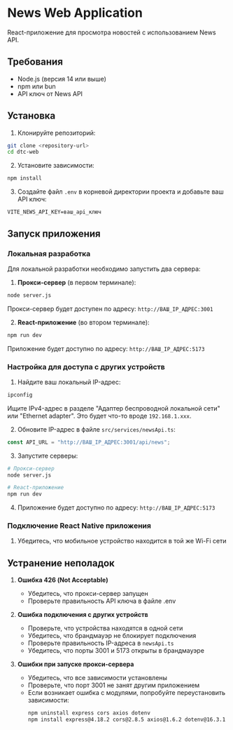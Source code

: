 # News Web Application

React-приложение для просмотра новостей с использованием News API.

## Требования

- Node.js (версия 14 или выше)
- npm или bun
- API ключ от News API

## Установка

1. Клонируйте репозиторий:

```bash
git clone <repository-url>
cd dtc-web
```

2. Установите зависимости:

```bash
npm install
```

3. Создайте файл `.env` в корневой директории проекта и добавьте ваш API ключ:

```
VITE_NEWS_API_KEY=ваш_api_ключ
```

## Запуск приложения

### Локальная разработка

Для локальной разработки необходимо запустить два сервера:

1. **Прокси-сервер** (в первом терминале):

```bash
node server.js
```

Прокси-сервер будет доступен по адресу: `http://ВАШ_IP_АДРЕС:3001`

2. **React-приложение** (во втором терминале):

```bash
npm run dev
```

Приложение будет доступно по адресу: `http://ВАШ_IP_АДРЕС:5173`

### Настройка для доступа с других устройств

1. Найдите ваш локальный IP-адрес:

```bash
ipconfig
```

Ищите IPv4-адрес в разделе "Адаптер беспроводной локальной сети" или "Ethernet adapter". Это будет что-то вроде `192.168.1.xxx`.

2. Обновите IP-адрес в файле `src/services/newsApi.ts`:

```typescript
const API_URL = "http://ВАШ_IP_АДРЕС:3001/api/news";
```

3. Запустите серверы:

```bash
# Прокси-сервер
node server.js

# React-приложение
npm run dev
```

4. Приложение будет доступно по адресу: `http://ВАШ_IP_АДРЕС:5173`

### Подключение React Native приложения

1. Убедитесь, что мобильное устройство находится в той же Wi-Fi сети

## Устранение неполадок

1. **Ошибка 426 (Not Acceptable)**

   - Убедитесь, что прокси-сервер запущен
   - Проверьте правильность API ключа в файле .env

2. **Ошибка подключения с других устройств**

   - Проверьте, что устройства находятся в одной сети
   - Убедитесь, что брандмауэр не блокирует подключения
   - Проверьте правильность IP-адреса в `newsApi.ts`
   - Убедитесь, что порты 3001 и 5173 открыты в брандмауэре

3. **Ошибки при запуске прокси-сервера**
   - Убедитесь, что все зависимости установлены
   - Проверьте, что порт 3001 не занят другим приложением
   - Если возникает ошибка с модулями, попробуйте переустановить зависимости:
     ```bash
     npm uninstall express cors axios dotenv
     npm install express@4.18.2 cors@2.8.5 axios@1.6.2 dotenv@16.3.1
     ```
